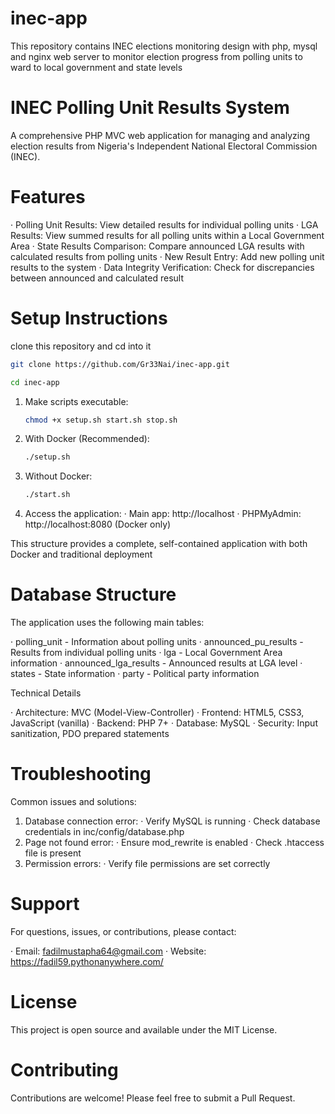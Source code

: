 # inec-app
This repository contains INEC elections monitoring design with php, mysql and nginx web server to monitor election progress from polling units to ward to local government and state levels




# INEC Polling Unit Results System

A comprehensive PHP MVC web application for managing and analyzing election results from Nigeria's Independent National Electoral Commission (INEC).


# Features


· Polling Unit Results: View detailed results for individual polling units
· LGA Results: View summed results for all polling units within a Local Government Area
· State Results Comparison: Compare announced LGA results with calculated results from polling units
· New Result Entry: Add new polling unit results to the system
· Data Integrity Verification: Check for discrepancies between announced and calculated result

# Setup Instructions


clone this repository and cd into it
```bash
git clone https://github.com/Gr33Nai/inec-app.git

cd inec-app
```
1. Make scripts executable:
   ```bash
   chmod +x setup.sh start.sh stop.sh
   ```
2. With Docker (Recommended):
   ```bash
   ./setup.sh
   ```
3. Without Docker:
   ```bash
   ./start.sh
   ```
4. Access the application:
   · Main app: http://localhost
   · PHPMyAdmin: http://localhost:8080 (Docker only)

This structure provides a complete, self-contained application with both Docker and traditional deployment


# Database Structure

The application uses the following main tables:

· polling_unit - Information about polling units
· announced_pu_results - Results from individual polling units
· lga - Local Government Area information
· announced_lga_results - Announced results at LGA level
· states - State information
· party - Political party information

Technical Details

· Architecture: MVC (Model-View-Controller)
· Frontend: HTML5, CSS3, JavaScript (vanilla)
· Backend: PHP 7+
· Database: MySQL
· Security: Input sanitization, PDO prepared statements

# Troubleshooting

Common issues and solutions:

1. Database connection error:
   · Verify MySQL is running
   · Check database credentials in inc/config/database.php
2. Page not found error:
   · Ensure mod_rewrite is enabled
   · Check .htaccess file is present
3. Permission errors:
   · Verify file permissions are set correctly

# Support

For questions, issues, or contributions, please contact:

· Email: fadilmustapha64@gmail.com
· Website: https://fadil59.pythonanywhere.com/

# License

This project is open source and available under the MIT License.

# Contributing

Contributions are welcome! Please feel free to submit a Pull Request.



